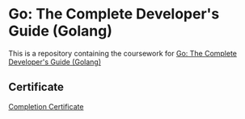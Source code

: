 # Go: The Complete Developer's Guide (Golang)

This is a repository containing the coursework for [Go: The Complete Developer's Guide (Golang)](https://www.udemy.com/course/go-the-complete-developers-guide/)

## Certificate

[Completion Certificate](https://www.udemy.com/certificate/UC-8896e2f9-f657-4c7c-8455-7825abbf86bc/)
